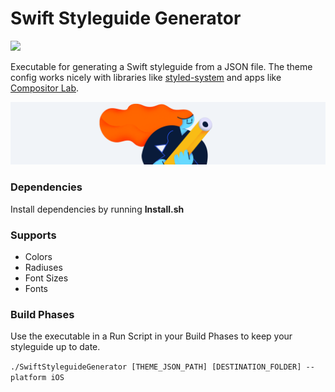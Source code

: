 # Swift Styleguide Generator
<img src="https://img.shields.io/badge/platform-iOS%20%7C%20macOS%20%7C%20watchOS%20%7C%20tvOS-FFC82C.svg">

Executable for generating a Swift styleguide from a JSON file. The theme config works nicely with libraries like [styled-system](https://github.com/jxnblk/styled-system) and apps like [Compositor Lab](compositor.io/lab).

<img src="/Github/GithubHeader.png?raw=true" width="888">

### Dependencies

Install dependencies by running **Install.sh**

### Supports
- Colors
- Radiuses
- Font Sizes
- Fonts

### Build Phases
Use the executable in a Run Script in your Build Phases to keep your styleguide up to date.

```./SwiftStyleguideGenerator [THEME_JSON_PATH] [DESTINATION_FOLDER] --platform iOS```
